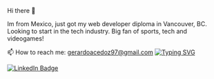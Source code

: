 Hi there 👋

Im from Mexico, just got my web developer diploma in Vancouver, BC. Looking to start in the tech industry.
Big fan of sports, tech and videogames!

📫 How to reach me: gerardoacedoz97@gmail.com
<a href="https://git.io/typing-svg"><img src="https://readme-typing-svg.demolab.com?font=&weight=900&size=29&pause=1000&background=FFFFFF00&width=435&lines=Gerardo+Acedo;Developer" alt="Typing SVG" /></a>
<br>

<div id="badges">
  <a href="https://www.linkedin.com/in/luis-gerardo-acedo-zazueta-2b798118a/">
    <img src="https://img.shields.io/badge/LinkedIn-blue?style=for-the-badge&logo=linkedin&logoColor=white" alt="LinkedIn Badge"/>
</div>
